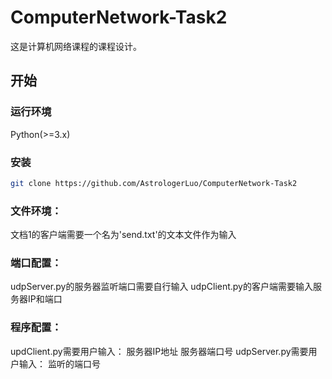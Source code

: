 # ComputerNetwork-Task2
这是计算机网络课程的课程设计。
## 开始
### 运行环境
Python(>=3.x)
### 安装
```bash
git clone https://github.com/AstrologerLuo/ComputerNetwork-Task2
```
### 文件环境：
文档1的客户端需要一个名为'send.txt'的文本文件作为输入
### 端口配置：
udpServer.py的服务器监听端口需要自行输入
udpClient.py的客户端需要输入服务器IP和端口
### 程序配置：
updClient.py需要用户输入：
服务器IP地址
服务器端口号
udpServer.py需要用户输入：
监听的端口号